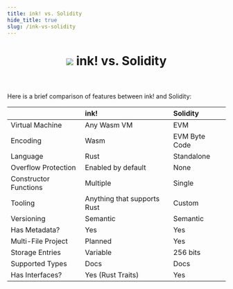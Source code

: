 ```yaml
---
title: ink! vs. Solidity
hide_title: true
slug: /ink-vs-solidity
---
```


<header>
    <h1 class="customTitle">
        <img src="/img/icons/interop.svg" />
        ink! vs. Solidity
    </h1>
</header>

Here is a brief comparison of features between ink! and Solidity:

<div class="comparison">

||ink!|Solidity|
|:---|:---|:---|
|Virtual Machine|Any Wasm VM|EVM|
|Encoding|Wasm|EVM Byte Code|
|Language|Rust|Standalone|
|Overflow Protection|Enabled by default|None|
|Constructor Functions|Multiple|Single|
|Tooling|Anything that supports Rust|Custom|
|Versioning|Semantic|Semantic|
|Has Metadata?|Yes|Yes|
|Multi-File Project|Planned|Yes|
|Storage Entries|Variable|256 bits|
|Supported Types|Docs|Docs|
|Has Interfaces?|Yes (Rust Traits)|Yes|

</div>
